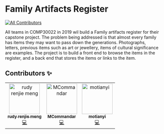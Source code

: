 # Family Artifacts Register 
[![All Contributors](https://img.shields.io/badge/all_contributors-3-orange.svg?style=flat-square)](#contributors)

All teams in COMP30022 in 2019 wil build a Family artifacts register for their capstone project. The problem being addressed is that almost every family has items they may want to pass down the generations. Photographs, letters, previous items such as art or jewellery, items of cultural significance are examples. The project is to build a front end to browse the items in the register, and a back end that stores the items or links to the item.

## Contributors ✨

<!-- ALL-CONTRIBUTORS-LIST:START - Do not remove or modify this section -->
<!-- prettier-ignore -->
<table>
  <tr>
    <td align="center"><a href="http://mrj9990123@gmail.com"><img src="https://avatars2.githubusercontent.com/u/36201915?v=4" width="100px;" alt="rudy renjie meng"/><br /><sub><b>rudy renjie meng</b></sub></a><br /><a href="https://github.com/BeginnerRudy/BeginnerRudy-COMP30022-IT-Project/commits?author=BeginnerRudy" title="Code">💻</a></td>
    <td align="center"><a href="https://github.com/MCommandar"><img src="https://avatars1.githubusercontent.com/u/43230612?v=4" width="100px;" alt="MCommandar"/><br /><sub><b>MCommandar</b></sub></a><br /><a href="https://github.com/BeginnerRudy/BeginnerRudy-COMP30022-IT-Project/commits?author=MCommandar" title="Code">💻</a></td>
    <td align="center"><a href="https://github.com/motianyi"><img src="https://avatars3.githubusercontent.com/u/37366982?v=4" width="100px;" alt="motianyi"/><br /><sub><b>motianyi</b></sub></a><br /><a href="https://github.com/BeginnerRudy/BeginnerRudy-COMP30022-IT-Project/commits?author=motianyi" title="Code">💻</a></td>
  </tr>
</table>

<!-- ALL-CONTRIBUTORS-LIST:END -->
